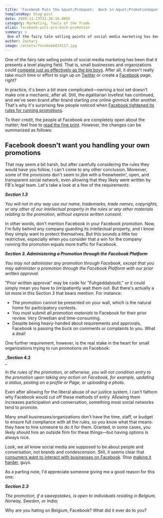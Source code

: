 ```yaml
---
title: 'Facebook Puts the &quot;Pro&quot;  Back in &quot;Promotion&quot;'
templateKey: blog-post
date: 2009-11-23T22:26:16.000Z
category: Marketing, Tools of the Trade
alias: facebook-puts-pro-back-promotion
summary: > 
 One of the fairy tale selling points of social media marketing has been that it presents a level playing field. That is, small businesses and organizations could compete just as effectively as the big boys.
author: Zachary
image: /assets/facebook034117.jpg
---
```


One of the fairy tale selling points of social media marketing has been that it presents a level playing field. That is, small businesses and organizations could [compete just as effectively as the big boys](http://mashable.com/2009/07/28/social-media-small-business/). After all, it doesn't really take much time or effort to sign up on [Twitter](http://www.twitter.com) or create a [Facebook](http://www.facebook.com) page, right?

In practice, it's been a bit more complicated—owning a tool set doesn't make one a mechanic, after all. Still, the egalitarian lovefest has continued, and we've seen brand after brand starting one online gimmick after another. That's why it's surprising few people noticed when [Facebook tightened its rules for running promotions](http://www.allfacebook.com/2009/11/want-to-run-a-promotion-for-your-company-facebook-must-approve-it-first/).

To their credit, the people at Facebook are completely open about the matter; feel free to [read the fine print](http://www.facebook.com/promotions_guidelines.php). However, the changes can be summarized as follows:

Facebook doesn't want you handling your own promotions
------------------------------------------------------

That may seem a bit harsh, but after carefully considering the rules they would have you follow, I can't come to any other conclusion. Moreover, some of the provisions don't seem to jibe with a freewheelin', open, and transparent social network, even allowing that they likely were written by FB's legal team. Let's take a look at a few of the requirements:

**_Section 1.3_**

_You will not in any way use our name, trademarks, trade names, copyrights, or any other of our intellectual property in the rules or any other materials relating to the promotion, without express written consent._

In other words, don't mention Facebook in your Facebook promotion. Now, I'm fully behind any company guarding its intellectual property, and I know they simply want to protect themselves. But this sounds a little too restrictive, especially when you consider that a win for the company running the promotion equals more traffic for Facebook.

**_Section 3. Administering a Promotion through the Facebook Platform_**

_You may not administer any promotion through Facebook, except that you may administer a promotion through the Facebook Platform with our prior written approval._

"Prior written approval" may be code for "Fuhgeddaboutit," or it could simply mean you have to (im)patiently wait them out. But there's actually a lot more in this Section 3 that bears mention. For instance:

*   The promotion cannot be presented on your wall, which is the natural home for participatory contests.
*   You must submit _all promotion materials_ to Facebook for their prior review. Very Orwellian and time-consuming.
*   Despite being heavy-handed about requirements and approvals, Facebook is passing the buck on comments or complaints to you. What a deal!

One further requirement, however, is the real stake in the heart for small organizations trying to run promotions on Facebook:

_**Section 4.2**  
_

_In the rules of the promotion, or otherwise, you will not condition entry to the promotion upon taking any action on Facebook, for example, updating a status, posting on a profile or Page, or uploading a photo._

Even after allowing for the liberal abuse of our justice system, I can't fathom why Facebook would cut off these methods of entry. Allowing them increases participation and conversation, something most social networks tend to promote.

Many small businesses/organizations don't have the time, staff, or budget to ensure full compliance with all the rules, so you know what that means: they have to hire someone to do it for them. Granted, in some cases, you likely _should_ hire an outside firm for these things—but having options is always nice.

Look, we all know social media are supposed to be about people and conversation, not brands and condescension. Still, it seems clear that [consumers want to interact with businesses on Facebook](http://www.readwriteweb.com%2Farchives%2Fsurvey_brands_making_big_impact_on_facebook_twitter.php&ei=uVgMS8OJK5KVtgf7rajaAg&usg=AFQjCNGS8v4voTlZYxQir9d6bjVCy_z_zQ&sig2=0CYEkyas7UBc0z_6GI8NsA). Stop [making it harder](/2009/10/27/own-dont-rent-your-facebook-page), guys.

As a parting note, I'd appreciate someone giving me a good reason for this one:

**_Section 2.3_**

_The promotion, if a sweepstakes, is open to individuals residing in Belgium, Norway, Sweden, or India;_

Why are you hating on Belgium, Facebook? What did it ever do to you?